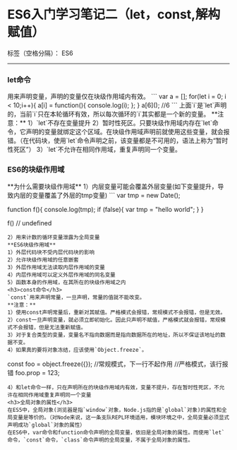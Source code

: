 ﻿# ES6入门学习笔记二（let，const,解构赋值）

标签（空格分隔）： ES6

---

<h3>let命令</h3>
用来声明变量，声明的变量仅在块级作用域内有效。
```
var a = [];
for(let i = 0; i < 10;i++){
    a[i] = function(){
      console.log(i);
    };
}
a[6](); //6
```
上面`i`是`let`声明的，当前`i`只在本轮循环有效，所以每次循环的`i`其实都是一个新的变量。
**注意：**
1）`let`不存在变量提升
2）暂时性死区。只要块级作用域内存在`let`命令，它声明的变量就绑定这个区域。在块级作用域声明前就使用这些变量，就会报错。（在代码块，使用`let`命令声明之前，该变量都是不可用的，语法上称为“暂时性死区”）
3）`let`不允许在相同作用域，重复声明同一个变量。
<h3>ES6的块级作用域</h3>
**为什么需要块级作用域**
1）内层变量可能会覆盖外层变量(如下变量提升，导致内层的变量覆盖了外层的tmp变量)
```
var tmp = new Date();

function f(){
  console.log(tmp);
  if (false){
    var tmp = "hello world";
  }
}

f() // undefined
```
2）用来计数的循环变量泄露为全局变量
**ES6块级作用域**
1）外层代码块不受内层代码块的影响
2）允许块级作用域的任意嵌套
3）外层作用域无法读取内层作用域的变量
4）内层作用域可以定义外层作用域的同名变量
5）函数本身的作用域，在其所在的块级作用域之内
<h3>const命令</h3>
`const`用来声明常量，一旦声明，常量的值就不能改变。
**注意：**
1）使用const声明常量后，重新对其赋值。严格模式会报错，常规模式不会报错，但是无效。
2）const一旦声明变量，就必须立即初始化。因此只声明不赋值，严格模式就会报错，常规模式不会报错，但是无法重新赋值。
3）对于复合类型的变量，变量名不指向数据而是指向数据所在的地址，所以不保证该地址的数据不变。
4）如果真的要将对象冻结，应该使用`Object.freeze`。
```
const foo = object.freeze({});
//常规模式，下一行不起作用
//严格模式，该行报错
foo.prop = 123;
```
4）和let命令一样，只在声明所在的块级作用域内有效，变量不提升，存在暂时性死区，不允许在相同作用域重复声明同一个变量
<h3>全局对象的属性</h3>
在ES5中，全局对象(浏览器是指`window`对象，Node.js指的是`global`对象)的属性和全局变量是等价的。（对Node来说，这一条支队REPL环境适用，模块环境之中，全局变量必须显式声明成功`global`对象的属性）
在ES6中，var命令和function命令声明的全局变量，依旧是全局对象的属性。而使用`let`命令，`const`命令，`class`命令声明的全局变量，不属于全局对象的属性。





